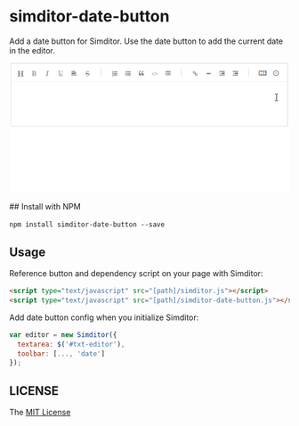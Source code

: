 # simditor-date-button

Add a date button for Simditor. Use the date button to add the current date in the editor.
<p align="center">
  <img src="https://raw.githubusercontent.com/projecao/simditor-date-button/master/simditor-date-button.gif" alt="simditor-date-button.gif">
</p>
## Install with NPM

`npm install simditor-date-button --save`

## Usage 

Reference button and dependency script on your page with Simditor:

```html
<script type="text/javascript" src="[path]/simditor.js"></script>
<script type="text/javascript" src="[path]/simditor-date-button.js"></script>
```

Add date button config when you initialize Simditor:

```js
var editor = new Simditor({
  textarea: $('#txt-editor'),
  toolbar: [..., 'date']
});
```

## LICENSE

The [MIT License](LICENSE)
